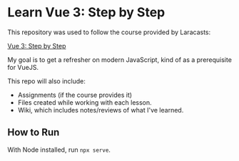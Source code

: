 # Learn Vue 3: Step by Step

This repository was used to follow the course provided by Laracasts:

[Vue 3: Step by Step](https://laracasts.com/series/learn-vue-3-step-by-step)

My goal is to get a refresher on modern JavaScript, kind of as a prerequisite for VueJS.

This repo will also include:
- Assignments (if the course provides it)
- Files created while working with each lesson.
- Wiki, which includes notes/reviews of what I've learned.

## How to Run
With Node installed, run `npx serve`.
